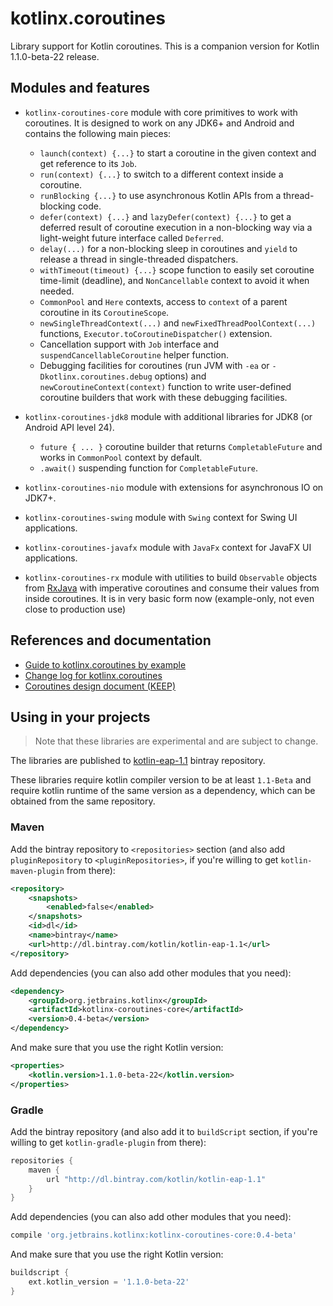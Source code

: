 # kotlinx.coroutines

Library support for Kotlin coroutines. This is a companion version for Kotlin 1.1.0-beta-22 release. 

## Modules and features

* `kotlinx-coroutines-core` module with core primitives to work with coroutines. It is designed to work on any JDK6+ and Android
and contains the following main pieces:
  * `launch(context) {...}` to start a coroutine in the given context and get reference to its `Job`.
  * `run(context) {...}` to switch to a different context inside a coroutine.
  * `runBlocking {...}` to use asynchronous Kotlin APIs from a thread-blocking code.  
  * `defer(context) {...}` and `lazyDefer(context) {...}` to get a deferred result of coroutine execution in a 
     non-blocking way via a light-weight future interface called `Deferred`.
  * `delay(...)` for a non-blocking sleep in coroutines and `yield` to release a thread in single-threaded dispatchers.
  * `withTimeout(timeout) {...}` scope function to easily set coroutine time-limit (deadline),
     and `NonCancellable` context to avoid it when needed.
  * `CommonPool` and `Here` contexts, access to `context` of a parent coroutine in its `CoroutineScope`.
  * `newSingleThreadContext(...)` and `newFixedThreadPoolContext(...)` functions, 
    `Executor.toCoroutineDispatcher()` extension.
  * Cancellation support with `Job` interface and `suspendCancellableCoroutine` helper function.
  * Debugging facilities for coroutines (run JVM with `-ea` or `-Dkotlinx.coroutines.debug` options) and
    `newCoroutineContext(context)` function to write user-defined coroutine builders that work with these
     debugging facilities.
 
* `kotlinx-coroutines-jdk8` module with additional libraries for JDK8 (or Android API level 24).
  * `future { ... }` coroutine builder that returns `CompletableFuture` and works in `CommonPool` context by default.
  * `.await()` suspending function for `CompletableFuture`.

* `kotlinx-coroutines-nio` module with extensions for asynchronous IO on JDK7+.

* `kotlinx-coroutines-swing` module with `Swing` context for Swing UI applications.

* `kotlinx-coroutines-javafx` module with `JavaFx` context for JavaFX UI applications.

* `kotlinx-coroutines-rx` module with utilities to build `Observable` objects from
[RxJava](https://github.com/ReactiveX/RxJava) with imperative coroutines and consume their values 
from inside coroutines. It is in very basic form now (example-only, not even close to production use)

## References and documentation

* [Guide to kotlinx.coroutines by example](coroutines-guide.md) 
* [Change log for kotlinx.coroutines](CHANGES.md)
* [Coroutines design document (KEEP)](https://github.com/Kotlin/kotlin-coroutines/blob/master/kotlin-coroutines-informal.md)
 
## Using in your projects

> Note that these libraries are experimental and are subject to change.

The libraries are published to [kotlin-eap-1.1](https://bintray.com/kotlin/kotlin-eap-1.1/kotlinx.coroutines) bintray repository.

These libraries require kotlin compiler version to be at least `1.1-Beta` and 
require kotlin runtime of the same version as a dependency, which can be obtained from the same repository.

### Maven

Add the bintray repository to `<repositories>` section (and also add `pluginRepository` to `<pluginRepositories>`,
if you're willing to get `kotlin-maven-plugin` from there):

```xml
<repository>
    <snapshots>
        <enabled>false</enabled>
    </snapshots>
    <id>dl</id>
    <name>bintray</name>
    <url>http://dl.bintray.com/kotlin/kotlin-eap-1.1</url>
</repository>
```

Add dependencies (you can also add other modules that you need):

```xml
<dependency>
    <groupId>org.jetbrains.kotlinx</groupId>
    <artifactId>kotlinx-coroutines-core</artifactId>
    <version>0.4-beta</version>
</dependency>
```

And make sure that you use the right Kotlin version:

```xml
<properties>
    <kotlin.version>1.1.0-beta-22</kotlin.version>
</properties>
```

### Gradle

Add the bintray repository (and also add it to `buildScript` section, if you're willing to get `kotlin-gradle-plugin` from there):

```groovy
repositories {
    maven {
        url "http://dl.bintray.com/kotlin/kotlin-eap-1.1"
    }
}
```

Add dependencies (you can also add other modules that you need):

```groovy
compile 'org.jetbrains.kotlinx:kotlinx-coroutines-core:0.4-beta'
```

And make sure that you use the right Kotlin version:

```groovy
buildscript {
    ext.kotlin_version = '1.1.0-beta-22'
}
```
